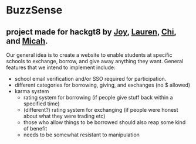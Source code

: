 # BuzzSense
## project made for hackgt8 by [Joy](https://github.com/joywying), [Lauren](https://github.com/Laireen), [Chi](https://github.com/udejiofor-chidobem), and [Micah](https://github.com/mielwyn).
  
Our general idea is to create a website to enable students at specific schools to exchange, borrow, and give away anything they want. General features that we intend to implement include:
- school email verification and/or SSO required for participation.
- different categories for borrowing, giving, and exchanges (no $ allowed)
- karma system 
  - rating system for borrowing (if people give stuff back within a specified time)
  - (different?) rating system for exchanging (if people were honest about what they were trading etc)
  - those who allow things to be borrowed should also reap some kind of benefit
  - needs to be somewhat resistant to manipulation
